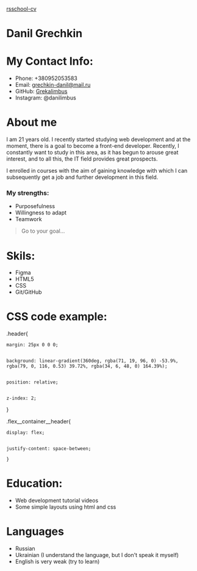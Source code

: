 [rsschool-cv](https://grekalimbus.github.io/tatoo/tattoo.html)

# Danil Grechkin

# My Contact Info:

- Phone: +380952053583
- Email: [grechkin-danil@mail.ru](https://e.mail.ru/messages/inbox/?back=1)
- GitHub: [Grekalimbus](https://github.com/Grekalimbus)
- Instagram: @danilimbus

# About me

I am 21 years old. I recently started studying web development and at the moment, there is a goal to become a front-end developer.
Recently, I constantly want to study in this area, as it has begun to arouse great interest, and to all this, the IT field provides great prospects.


I enrolled in courses with the aim of gaining knowledge with which I can subsequently get a job and further development in this field.


### My strengths:

- Purposefulness
- Willingness to adapt
- Teamwork


>Go to your goal...

# Skils:

- Figma
- HTML5
- CSS
- Git/GitHub

# CSS code example:

.header{


	margin: 25px 0 0 0; 


	background: linear-gradient(360deg, rgba(71, 19, 96, 0) -53.9%, rgba(79, 0, 116, 0.53) 39.72%, rgba(34, 6, 48, 0) 164.39%);


	position: relative;


	z-index: 2;


}


.flex__container__header{


	display: flex;


	justify-content: space-between;

	}

# Education:

- Web development tutorial videos
- Some simple layouts using html and css

# Languages

- Russian
- Ukrainian (I understand the language, but I don't speak it myself)
- English is very weak (try to learn)

